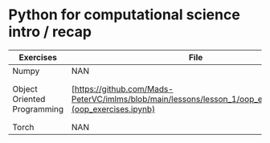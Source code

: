 # Python for computational science intro / recap

| Exercises | File | Colab |
| --------  | ---- | ------ |
| Numpy     |  NAN | NAN    |
| Object Oriented Programming | [https://github.com/Mads-PeterVC/imlms/blob/main/lessons/lesson_1/oop_exercises.ipynb](oop_exercises.ipynb) | [![Open in Google Colab]](https://github.com/Mads-PeterVC/imlms/blob/main/lessons/lesson_1/oop_exercises.ipynb) |
| Torch | NAN | NAN | 

